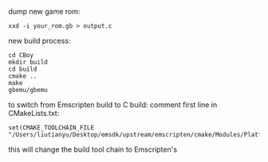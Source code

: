 dump new game rom:

```
xxd -i your_rom.gb > output.c
```

new build process:
```
cd CBoy
mkdir build
cd build
cmake ..
make
gbemu/gbemu
```

to switch from Emscripten build to C build:
comment first line in CMakeLists.txt:
```
set(CMAKE_TOOLCHAIN_FILE "/Users/liutianyu/Desktop/emsdk/upstream/emscripten/cmake/Modules/Platform/Emscripten.cmake")
```
this will change the build tool chain to Emscripten's


